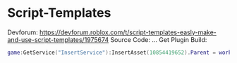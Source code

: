 # Script-Templates
Devforum: https://devforum.roblox.com/t/script-templates-easly-make-and-use-script-templates/1975674
Source Code: ...
Get Plugin Build:
```lua
game:GetService("InsertService"):InsertAsset(10854419652).Parent = workspace
```
